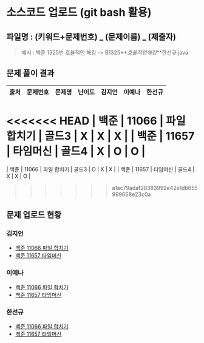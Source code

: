 # 소스코드 업로드 (git bash 활용)

## 파일명 : (키워드+문제번호) _ (문제이름) _ (제출자)

> 예시 : 백준 1325번 효율적인 해킹 -> B1325**_효율적인해킹_**한선규.java

## 문제 풀이 결과

<!-- Table -->

|     출처     | 문제번호 | 문제명      | 난이도 | 김지언 | 이예나 | 한선규 |
| :----------: | :------: | :---------- | :----: | :----: | :----: | :----: |
<<<<<<< HEAD
| 백준 |  11066   | 파일 합치기 | 골드3 |   X    |   X    |   X   |
| 백준 |  11657   | 타임머신    | 골드4 |   X    |   O    |   O   |
=======
| 백준 |  11066   | 파일 합치기 | 골드3 |   O    |   X    |   X   |
| 백준 |  11657   | 타임머신    | 골드4 |   X    |   X    |   O   |
>>>>>>> a1ac79adaf28383992e42e1db655999668e23c0a

## 문제 업로드 현황

### 김지언

- [백준 11066 파일 합치기]()
- [백준 11657 타임머신](백준%2011657%20타임머신/B11657_타임머신_김지언.java)

### 이예나

- [백준 11066 파일 합치기]()
- [백준 11657 타임머신](백준%2011657%20타임머신/B11657_타임머신_이예나.java)

### 한선규

- [백준 11066 파일 합치기]()
- [백준 11657 타임머신](백준%2011657%20타임머신/B11657_타임머신_한선규.java)
